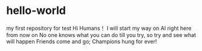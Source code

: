 # hello-world
my first repository for test
Hi Humans！
I will start my way on AI right here from now on
No one knows what you can do till you try, so try and see what will happen
Friends come and go; Champions hung for ever!
